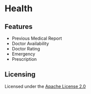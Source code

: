 # Health

## Features
- Previous Medical Report
- Doctor Availability
- Doctor Rating
- Emergency
- Prescription

## Licensing
Licensed under the [Apache License 2.0](LICENSE)